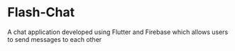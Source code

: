 # Flash-Chat
A chat application developed using Flutter and Firebase which allows users to send messages to each other

